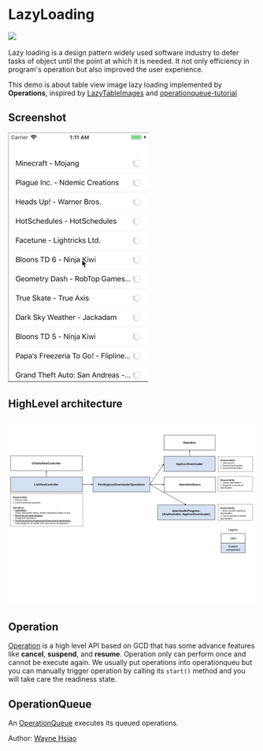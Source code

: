 # LazyLoading
![](https://img.shields.io/badge/Swift-v4.2-blue)

Lazy loading is a design pattern widely used software industry to defer tasks of object until the point at which it is needed. It not only efficiency in program's operation but also improved the user experience.

This demo is about table view image lazy loading implemented by **Operations**, inspired by [LazyTableImages](https://developer.apple.com/library/archive/samplecode/LazyTableImages/Introduction/Intro.html#//apple_ref/doc/uid/DTS40009394-Intro-DontLinkElementID_2) and [operationqueue-tutorial](https://www.raywenderlich.com/5293-operation-and-operationqueue-tutorial-in-swift) 

## Screenshot
![lazy_loading](./lazy_loading.gif)

## HighLevel architecture
![lazy_loading](./LazyLoading.png)

## Operation
[Operation](https://developer.apple.com/documentation/foundation/operation) is a high level API based on GCD that has some advance features like **cancel**, **suspend**, and **resume**.
Operation only can perform once and cannot be execute again.
We usually put operations into operationqueu but you can manually trigger operation by calling its `start()` method and you will take care the readiness state.
## OperationQueue
An [OperationQueue](https://developer.apple.com/documentation/foundation/operationqueue) executes its queued operations.

Author: [Wayne Hsiao](mailto:chronicqazxc@gmail.com)

